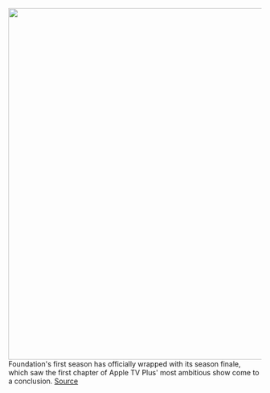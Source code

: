 <img src='https://cdn.vox-cdn.com/thumbor/9lqojXOGXN1nygdotY-CQN9qk5k=/0x0:3840x1920/1200x675/filters:focal(1101x617:1715x1231)/cdn.vox-cdn.com/uploads/chorus_image/image/70170358/Foundation_Photo_011003.0.jpg' width='700px' /><br/>
Foundation's first season has officially wrapped with its season finale, which saw the first chapter of Apple TV Plus' most ambitious show come to a conclusion.
<a href='https://www.theverge.com/2021/11/20/22791979/foundation-season-1-review-apple-tv-plus'> Source <a/>